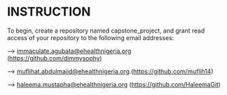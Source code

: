# INSTRUCTION

To begin, create a repository named capstone_project, and grant read access of your repository to the following email addresses:


--> immaculate.agubata@ehealthnigeria.org (https://github.com/dimmysophy)


--> muflihat.abdulmajid@ehealthnigeria.org.(https://github.com/muflih14)


--> haleema.mustapha@ehealthnigeria.org (https://github.com/HaleemaGit)

